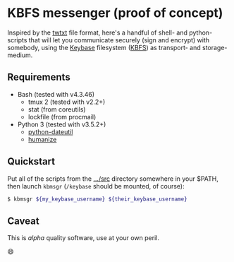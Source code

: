 # KBFS messenger (proof of concept)

Inspired by the [twtxt](https://github.com/buckket/twtxt) file format, here's
a handful of shell- and python-scripts that will let you communicate securely
(sign and encrypt) with somebody, using the [Keybase](https://keybase.io/)
filesystem ([KBFS](https://keybase.io/docs/kbfs)) as transport- and
storage-medium.

## Requirements

* Bash (tested with v4.3.46)
  * tmux 2 (tested with v2.2+)
  * stat (from coreutils)
  * lockfile (from procmail)
* Python 3 (tested with v3.5.2+)
  * [python-dateutil](https://pypi.python.org/pypi/python-dateutil/)
  * [humanize](https://pypi.python.org/pypi/humanize/)

## Quickstart

Put all of the scripts from the
[…/src](https://github.com/kseistrup/kbmsgr/tree/master/src)
directory somewhere in your $PATH, then launch `kbmsgr`
(`/keybase` should be mounted, of course):

```sh
$ kbmsgr ${my_keybase_username} ${their_keybase_username}
```

## Caveat

This is *alpha* quality software, use at your own peril.

:smile:
